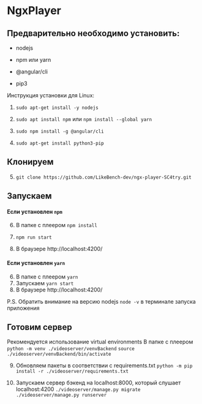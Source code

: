 # NgxPlayer

## Предварительно необходимо установить:
* nodejs
* npm или yarn
* @angular/cli

* pip3

Инструкция установки для Linux:
1. `sudo apt-get install -y nodejs`

2. `sudo apt install npm` или `npm install --global yarn`

3. `sudo npm install -g @angular/cli` 

4. `sudo apt-get install python3-pip`

## Клонируем
5. `git clone https://github.com/LikeBench-dev/ngx-player-SC4try.git`

## Запускаем
#### Если установлен  `npm`
6. В папке с плеером `npm install`

7. `npm run start`

8. В браузере http://localhost:4200/

 #### Если установлен  `yarn`
  6. В папке с плеером `yarn`
  7. Запускаем `yarn start`
  8. В браузере http://localhost:4200/

P.S. Обратить внимание на версию nodejs `node -v`  в терминале запуска приложения


## Готовим сервер

   Рекомендуется использование virtual environments
     В папке с плеером `python -m venv ./videoserver/venvBackend`
     `source ./videoserver/venvBackend/bin/activate`

  9. Обновляем пакеты в соответствии с requirements.txt
     `python -m pip install -r ./videoserver/requirements.txt`

  10. Запускаем сервер бэкенд на localhost:8000, который слушает localhost:4200
     `./videoserver/manage.py migrate`
     `./videoserver/manage.py runserver`
